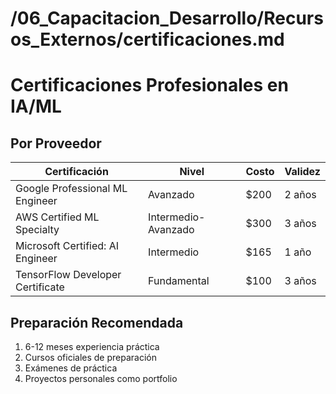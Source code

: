 # /06_Capacitacion_Desarrollo/Recursos_Externos/certificaciones.md
# Certificaciones Profesionales en IA/ML

## Por Proveedor
| Certificación | Nivel | Costo | Validez |
|---------------|-------|-------|---------|
| Google Professional ML Engineer | Avanzado | $200 | 2 años |
| AWS Certified ML Specialty | Intermedio-Avanzado | $300 | 3 años |
| Microsoft Certified: AI Engineer | Intermedio | $165 | 1 año |
| TensorFlow Developer Certificate | Fundamental | $100 | 3 años |

## Preparación Recomendada
1. 6-12 meses experiencia práctica
2. Cursos oficiales de preparación
3. Exámenes de práctica
4. Proyectos personales como portfolio